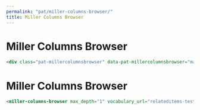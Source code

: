 ```yaml
---
permalink: "pat/miller-columns-browser/"
title: Miller Columns Browser
---
```


# Miller Columns Browser

```html
<div class="pat-millercolumnsbrowser" data-pat-millercolumnsbrowser="max-depth:1; vocabulary-url:relateditems-test.json"></div>
```

<div class="pat-millercolumnsbrowser" data-pat-millercolumnsbrowser="max-depth:1; vocabulary-url:relateditems-test.json"></div>




# Miller Columns Browser

```html
<miller-columns-browser max_depth="1" vocabulary_url="relateditems-test.json"></miller-columns-browser>
```

<miller-columns-browser max_depth="1" vocabulary_url="relateditems-test.json"></miller-columns-browser>
